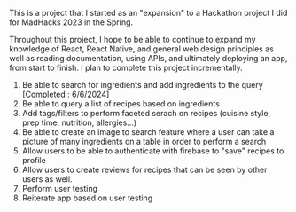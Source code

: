 This is a project that I started as an "expansion" to a Hackathon project I did for MadHacks 2023 in the Spring.

Throughout this project, I hope to be able to continue to expand my knowledge of React, React Native, and general web design principles
as well as reading documentation, using APIs, and ultimately deploying an app, from start to finish. I plan to complete this project incrementally.

1. Be able to search for ingredients and add ingredients to the query [Completed : 6/6/2024]
2. Be able to query a list of recipes based on ingredients
3. Add tags/filters to perform faceted serach on recipes (cuisine style, prep time, nutrition, allergies...)
4. Be able to create an image to search feature where a user can take a picture of many ingredients on a table in order to perform a search
5. Allow users to be able to authenticate with firebase to "save" recipes to profile
6. Allow users to create reviews for recipes that can be seen by other users as well.
7. Perform user testing
8. Reiterate app based on user testing
